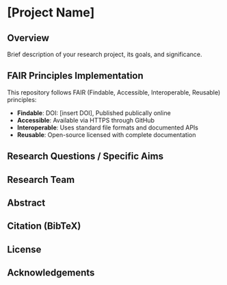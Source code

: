 # [Project Name]

## Overview
Brief description of your research project, its goals, and significance.

## FAIR Principles Implementation
This repository follows FAIR (Findable, Accessible, Interoperable, Reusable) principles:

- **Findable**: DOI: [insert DOI], Published publically online
- **Accessible**: Available via HTTPS through GitHub
- **Interoperable**: Uses standard file formats and documented APIs
- **Reusable**: Open-source licensed with complete documentation

## Research Questions / Specific Aims

## Research Team

## Abstract

## Citation (BibTeX)

## License

## Acknowledgements

